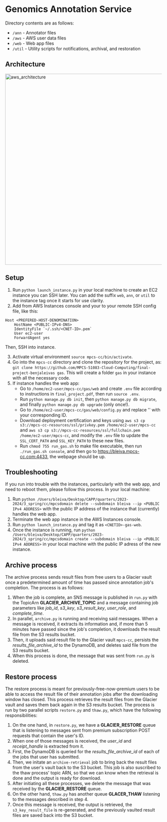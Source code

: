 # Genomics Annotation Service

Directory contents are as follows:

- `/ann` - Annotator files
- `/aws` - AWS user data files
- `/web` - Web app files
- `/util` - Utility scripts for notifications, archival, and restoration

## Architecture
<img width="612" alt="aws_architecture" src="https://github.com/MPCS-51083-Cloud-Computing/final-project-benjaleivas/assets/96876463/666d3a0d-4fe8-4e87-bfd6-0c137658ac2c">

## Setup

1. Run `python launch_instance.py` in your local machine to create an EC2 instance you can SSH later. You can add the suffix `web`, `ann`, or `util` to the instance tag once it starts for use clarity.
2. Add <PUBLIC-IPv4-DNS> from AWS Instances console and your <CNET-ID> to your remote SSH config file, like this:

```
Host <PREFERED-HOST-DENOMINATION>
    HostName <PUBLIC-IPv4-DNS>
    IdentityFile `~/.ssh/<CNET-ID>.pem`
    User ec2-user
    ForwardAgent yes
```

Then, SSH into instance.

3. Activate virtual environment `source mpcs-cc/bin/activate`.
4. Go into the `mpcs-cc` directory and clone the repository for the project, as: `git clone https://github.com/MPCS-51083-Cloud-Computing/final-project-benjaleivas gas`. This will create a folder `gas` in your instance with all the necessary code.
5. If instance handles the web app:
   - Go to `/home/ec2-user/mpcs-cc/gas/web` and create `.env` file according to instructions in `final_project.pdf`, then run `source .env`.
   - Run `python manage.py db init`, then `python manage.py db migrate`, and finally `python manage.py db upgrade` (only once!).
   - Go to `/home/ec2-user/mpcs-cc/gas/web/config.py` and replace '<CNETID>' with your corresponding ID.
   - Download deployment certification and keys using `aws s3 cp s3://mpcs-cc-resources/ssl/privkey.pem /home/ec2-user/mpcs-cc` and `aws s3 cp s3://mpcs-cc-resources/ssl/fullchain.pem /home/ec2-user/mpcs-cc`, and modify the `.env` file to update the `SSL_CERT_PATH` and `SSL_KEY_PATH` to these new files.
   - Run `chmod 755 run_gas.sh` to make file executable, then run `./run_gas.sh console`, and then go to https://bleiva.mpcs-cc.com:4433, the webpage should be up.

## Troubleshooting

If you run into trouble with the instances, particularly with the web app, and need to reboot them, please follow this process. In your local machine:

1. Run `python /Users/bleiva/Desktop/CAPP/quarters/2023-2024/3_spring/cc/mpcsdomain delete --subdomain bleiva --ip <PUBLIC IPv4 ADDRESS>` with the public IP address of the instance that (currently) handles the web app.
2. Terminate the web app instance in the AWS Instances console.
3. Run `python launch_instance.py` and tag it as `<CNETID>-gas-web`.
4. Once the instance is running, run `python /Users/bleiva/Desktop/CAPP/quarters/2023-2024/3_spring/cc/mpcsdomain create --subdomain bleiva --ip <PUBLIC IPv4 ADDRESS>` in your local machine with the public IP adress of the new instance.

## Archive process

The archive process sends result files from free users to a Glacier vault once a predetermined amount of time has passed since annotation job's completion. The process is as follows:

1. When the job is complete, an SNS message is published in `run.py` with the TopicArn **GLACIER_ARCHIVE_TOPIC** and a message containing job parameters like _job_id_, _s3_key_, _s3_result_key_, _user_role_, and _complete_time_.
2. In parallel, `archive.py` is running and receiving said messages. When a message is received, it extracts its information and, if more than 5 minutes have passed since the job's completion, it downloads the result file from the S3 results bucket.
3. Then, it uploads said result file to the Glacier vault `mpcs-cc`, persists the _results_file_archive_id_ to the DynamoDB, and deletes said file from the S3 results bucket.
4. When this process is done, the message that was sent from `run.py` is deleted.

## Restore process

The restore process is meant for previously-free-now-premium users to be able to access the result file of their annotation jobs after the downloading window has closed. This process retrieves the result files from the Glacier vault and saves them back again in the S3 results bucket. The process is run by two parallel scripts `restore.py` and `thaw.py`, which have the following responsibilities:

1. On the one hand, in `restore.py`, we have a **GLACIER_RESTORE** queue that is listening to messages sent from premium subscription POST requests that contain the user's ID.
2. When one of those messages is received, the _user_id_ and _receipt_handle_ is extracted from it.
3. First, the DynamoDB is queried for the _results_file_archive_id_ of each of the jobs that user has submitted.
4. Then, we initate an `archive-retrieval` job to bring back the result files from the user's vault back to the S3 bucket. This job is also suscribed to the thaw process' topic ARN, so that we can know when the retrieval is done and the output is ready for download.
5. After initiating all these processes, we delete the message that was received by the **GLACIER_RESTORE** queue.
6. On the other hand, `thaw.py` has another queue **GLACER_THAW** listening to the messages described in step 4.
7. Once this message is received, the output is retrieved, the `s3_key_result_file` is re-generated, and the previously vaulted result files are saved back into the S3 bucket.
